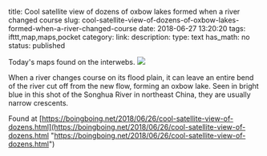 title: Cool satellite view of dozens of oxbow lakes formed when a river changed course
slug: cool-satellite-view-of-dozens-of-oxbow-lakes-formed-when-a-river-changed-course
date: 2018-06-27 13:20:20
tags: ifttt,map,maps,pocket
category: 
link: 
description: 
type: text
has_math: no
status: published

Today's maps found on the interwebs. ![](https://media.boingboing.net/wp-content/uploads/2018/06/1024px-SonghuaRiver_ASTER_20020401.jpg)  
  

When a river changes course on its flood plain, it can leave an entire bend of the river cut off from the new flow, forming an oxbow lake. Seen in bright blue in this shot of the Songhua River in northeast China, they are usually narrow crescents.  
  

Found at [https://boingboing.net/2018/06/26/cool-satellite-view-of-dozens.html](https://boingboing.net/2018/06/26/cool-satellite-view-of-dozens.html "https://boingboing.net/2018/06/26/cool-satellite-view-of-dozens.html")



